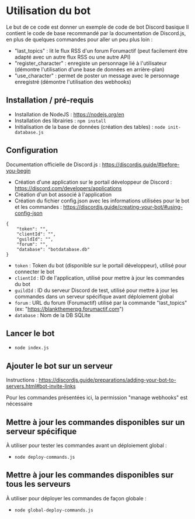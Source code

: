 # Utilisation du bot
Le but de ce code est donner un exemple de code de bot Discord basique
Il contient le code de base recommandé par la documentation de Discord.js, en plus de quelques commandes pour aller un peu plus loin :
- "last_topics" : lit le flux RSS d'un forum Forumactif (peut facilement être adapté avec un autre flux RSS ou une autre API)
- "register_character" : enregiste un personnage lié à l'utilisateur (démontre l'utilisation d'une base de données en arrière-plan)
- "use_character" : permet de poster un message avec le personnage enregistré (démontre l'utilisation des webhooks)

## Installation / pré-requis
- Installation de NodeJS : https://nodejs.org/en
- Installation des librairies : `npm install`
- Initialisation de la base de données (création des tables) : `node init-database.js`

## Configuration
Documentation officielle de Discord.js : https://discordjs.guide/#before-you-begin
- Création d'une application sur le portail développeur de Discord : https://discord.com/developers/applications
- Création d'un bot associé à l'application
- Création du fichier config.json avec les informations utilisées pour le bot et les commandes : https://discordjs.guide/creating-your-bot/#using-config-json
```
{
	"token": "",
	"clientId": "",
	"guildId": "",
	"forum": "",
	"database": "botdatabase.db"
}
```
- `token` : Token du bot (disponible sur le portail développeur), utilisé pour connecter le bot
- `clientId` : ID de l'application, utilisé pour mettre à jour les commandes du bot
- `guildId` : ID du serveur Discord de test, utilisé pour mettre à jour les commandes dans un serveur spécifique avant déploiement global
- `forum` : URL du forum (Forumactif) utilisé par la commande "last_topics" (ex: "https://blankthemerpg.forumactif.com")
- `database` : Nom de la DB SQLite

## Lancer le bot
- `node index.js`

## Ajouter le bot sur un serveur
Instructions : https://discordjs.guide/preparations/adding-your-bot-to-servers.html#bot-invite-links

Pour les commandes présentées ici, la permission "manage webhooks" est nécessaire

## Mettre à jour les commandes disponibles sur un serveur spécifique
À utiliser pour tester les commandes avant un déploiement global :
- `node deploy-commands.js`

## Mettre à jour les commandes disponibles sur tous les serveurs
À utiliser pour déployer les commandes de façon globale :
- `node global-deploy-commands.js`
